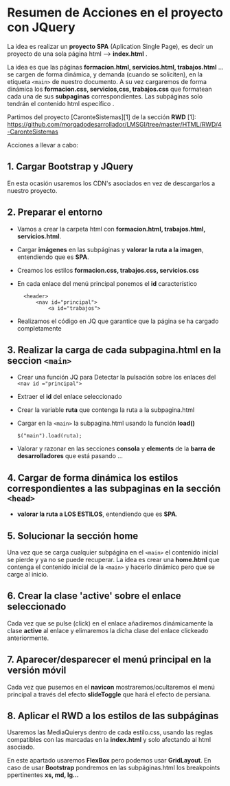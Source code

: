 # Resumen de Acciones en el proyecto con JQuery
La idea es realizar un **proyecto SPA** (Aplication Single Page), es decir un proyecto de una sola página html --> **index.html** . 

La idea es que las páginas **formacion.html, servicios.html, trabajos.html** ... se cargen de forma dinámica, y demanda (cuando se soliciten), en la etiqueta ```<main>``` de nuestro documento. A su vez cargaremos de forma dinámica los **formacion.css, servicios,css, trabajos.css** que formatean cada una de sus **subpaginas** correspondientes. Las subpáginas solo tendrán el contenido html específico .

Partimos del proyecto [CaronteSistemas][1] de la sección **RWD**
[1]: https://github.com/morgadodesarrollador/LMSGI/tree/master/HTML/RWD/4-CaronteSistemas

Acciones a llevar a cabo:

## 1. Cargar Bootstrap y JQuery 
En esta ocasión usaremos los CDN's asociados en vez de descargarlos a nuestro proyecto.
## 2. Preparar el entorno
* Vamos a crear la carpeta html con **formacion.html, trabajos.html, servicios.html**.
* Cargar **imágenes** en las subpáginas y **valorar la ruta a la imagen**, entendiendo que es **SPA**. 
* Creamos los estilos **formacion.css, trabajos.css, servicios.css**
* En cada enlace del menú principal ponemos el **id** característico
  
        <header>
            <nav id="principal">
                <a id="trabajos">
  
* Realizamos el código en JQ que garantice que la página se ha cargado completamente
## 3. Realizar la carga de cada **subpagina.html** en la seccion ```<main>```
* Crear una función JQ para Detectar la pulsación sobre los enlaces del ```<nav id ="principal">```
* Extraer el **id** del enlace seleccionado
* Crear la variable **ruta** que contenga la ruta a la subpagina.html
* Cargar en la ```<main>``` la subpagina.html usando la función **load()**
  
  ```$("main").load(ruta);```
* Valorar y razonar en las secciones **consola** y **elements** de la **barra de desarrolladores** que está pasando ...

## 4. Cargar de forma dinámica los estilos correspondientes a las subpaginas en la sección ```<head>```
* **valorar la ruta a LOS ESTILOS**, entendiendo que es **SPA**. 

## 5. Solucionar la sección home

Una vez que se carga cualquier subpágina en el ```<main>``` el contenido inicial se pierde y ya no se puede recuperar. La idea es crear una **home.html** que contenga el contenido inicial de la ```<main>``` y hacerlo dinámico pero que se carge al inicio.

## 6. Crear la clase 'active' sobre el enlace seleccionado

Cada vez que se pulse (click) en el enlace añadiremos dinámicamente la clase **active** al enlace y elimaremos la dicha clase del enlace clickeado anteriormente.

## 7. Aparecer/desparecer el menú principal en la versión móvil

Cada vez que pusemos en el **navicon** mostraremos/ocultaremos el menú principal a través del efecto **slideToggle** que hará el efecto de persiana.

## 8. Aplicar el RWD a los estilos de las subpáginas 

Usaremos las MediaQuierys dentro de cada estilo.css, usando las reglas compatibles con las marcadas en la **index.html** y solo afectando al html asociado.

En este apartado usaremos **FlexBox** pero podemos usar **GridLayout**. En caso de usar **Bootstrap** pondremos en las subpáginas.html los breakpoints ppertinentes **xs, md, lg...** 
